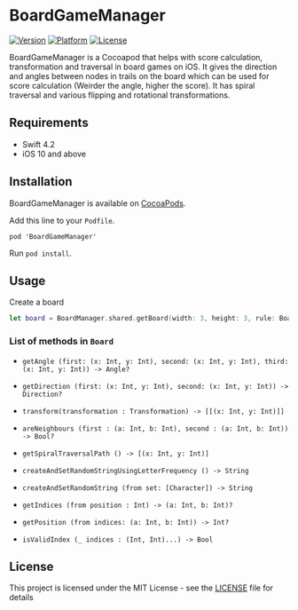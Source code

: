 # BoardGameManager
[![Version](https://img.shields.io/cocoapods/v/BoardGameManager.svg)](https://cocoapods.org/pods/BoardGameManager)
[![Platform](https://img.shields.io/cocoapods/p/BoardGameManager.svg)](https://cocoapods.org/pods/BoardGameManager)
[![License](https://img.shields.io/github/license/prasad1120/BoardGameManager.svg?style=flat)](./LICENSE)

BoardGameManager is a Cocoapod that helps with score calculation, transformation and traversal in board games on iOS. It gives the direction and angles between nodes in trails on the board which can be used for score calculation (Weirder the angle, higher the score). It has spiral traversal and various flipping and rotational transformations. 

## Requirements 
- Swift 4.2
- iOS 10 and above

## Installation
BoardGameManager is available on [CocoaPods](https://cocoapods.org/pods/BoardGameManager).

Add this line to your `Podfile`.
~~~
pod 'BoardGameManager'
~~~
Run `pod install`.

## Usage
Create a board
~~~swift
let board = BoardManager.shared.getBoard(width: 3, height: 3, rule: BoardTraversingRule.orthogonalOnly)
~~~
### List of methods in `Board`

- `getAngle (first: (x: Int, y: Int), second: (x: Int, y: Int), third: (x: Int, y: Int)) -> Angle?`

- `getDirection (first: (x: Int, y: Int), second: (x: Int, y: Int)) -> Direction?`

- `transform(transformation : Transformation) -> [[(x: Int, y: Int)]]`

- `areNeighbours (first : (a: Int, b: Int), second : (a: Int, b: Int))  -> Bool?`

- `getSpiralTraversalPath () -> [(x: Int, y: Int)]`

- `createAndSetRandomStringUsingLetterFrequency () -> String`

- `createAndSetRandomString (from set: [Character]) -> String`

- `getIndices (from position : Int) -> (a: Int, b: Int)?`

- `getPosition (from indices: (a: Int, b: Int)) -> Int?`

- `isValidIndex (_ indices : (Int, Int)...) -> Bool`




## License
This project is licensed under the MIT License - see the [LICENSE](./LICENSE) file for details



